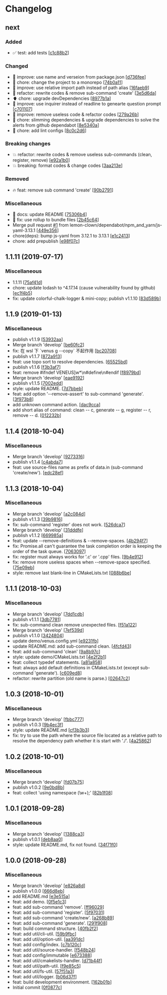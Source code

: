 # Changelog

<a name="next"></a>
## next

### Added

- ✅ test: add tests [[c1c88b2](https://github.com/guanghechen/venus/commit/c1c88b2d65649293331e465b3ec09599f8684a8a)]

### Changed

- 🎨 improve: use name and verseion from package.json [[d736fee](https://github.com/guanghechen/venus/commit/d736fee7543f26f58151076394df19b1166234b6)]
- 🎨 chore: change the project to a monorepo [[74b0a11](https://github.com/guanghechen/venus/commit/74b0a11064505f66eb4e3ba84dc1792196cfd342)]
- 🎨 improve: use relative import path instead of path alias [[16faeb9](https://github.com/guanghechen/venus/commit/16faeb9a61bec12748b80d557c5985a76a9322ce)]
- 🎨 refactor: rewrite codes &amp; remove sub-command &#x27;create&#x27; [[3e5d6da](https://github.com/guanghechen/venus/commit/3e5d6da3e2f514e60152dcc05f21a1bf4367240a)]
- ⬆️ chore: upgrade devDependencies [[8977b1a](https://github.com/guanghechen/venus/commit/8977b1aefb430aab848efdf5d946fd2be06e9809)]
- 🎨 improve: use inquirer instead of readline to genearte question prompt [[c701107](https://github.com/guanghechen/venus/commit/c7011079021cf30256fe0815ca4d9b1500fa666d)]
- 🎨 improve: remove useless code &amp; refactor codes [[279a26b](https://github.com/guanghechen/venus/commit/279a26b7777b0dc9e1be127e03c8c44adea6a4f8)]
- 🔧 chore: slimming dependencies &amp; upgrade dependencies to solve the alerts from github dependabot [[8e5340a](https://github.com/guanghechen/venus/commit/8e5340ac05a272e4b7a6afb7a5e639c9d62b4fd5)]
- 🔧 chore: add lint configs [[8c0c2d6](https://github.com/guanghechen/venus/commit/8c0c2d6f91e2da6c34c7b8617dc8215117e9b637)]

### Breaking changes

- 💥 refactor: rewrite codes &amp; remove useless sub-commands  (clean, register, remove) [[e92a1b0](https://github.com/guanghechen/venus/commit/e92a1b0839a3859ffeeea6c9e1a9362373662e1f)]
- 💥 breaking: format codes &amp; change codes [[3aa213e](https://github.com/guanghechen/venus/commit/3aa213ec8b149ec2d53b48adb3134c547d0bc8e1)]

### Removed

- 🔥 feat: remove sub command &#x27;create&#x27; [[90b2791](https://github.com/guanghechen/venus/commit/90b27915f2fad8202ac6aa09c32b7574c28dc237)]

### Miscellaneous

- 📝 docs: update README [[75306b4](https://github.com/guanghechen/venus/commit/75306b4d9a50186f94967797713f4f711c19e819)]
- 🚧 fix: use rollup to bundle files [[2b45c64](https://github.com/guanghechen/venus/commit/2b45c645b78d4c511148a771f629e3edb2d1cd13)]
-  Merge pull request [#1](https://github.com/guanghechen/venus/issues/1) from lemon-clown/dependabot/npm_and_yarn/js-yaml-3.13.1 [[449e356](https://github.com/guanghechen/venus/commit/449e356086c5c1ee9d30280c587767f76c5c3117)]
-  chore(deps): bump js-yaml from 3.12.1 to 3.13.1 [[e1c2413](https://github.com/guanghechen/venus/commit/e1c241348b1b69dc3382091c126c1ef497c64563)]
-  chore: add prepublish [[e98f07c](https://github.com/guanghechen/venus/commit/e98f07c0d186a1b20e8cab5fa9df14dfb70e81c1)]


<a name="1.1.11"></a>
## 1.1.11 (2019-07-17)

### Miscellaneous

-  1.1.11 [[75af41d](https://github.com/guanghechen/venus/commit/75af41ddee705cffab333cdc30fdbd58cacb6d34)]
-  chore: update lodash to ^4.17.14 (cause vulnerability found by github) [[ec1f4b5](https://github.com/guanghechen/venus/commit/ec1f4b5ab2186761b3d98c5e7cdf56518fd6ee3a)]
-  fix: update colorful-chalk-logger &amp; mini-copy; publish v1.1.10 [[83d589b](https://github.com/guanghechen/venus/commit/83d589b764f682f59f3c4c6f6ac1fe7a11a47fc1)]


<a name="1.1.9"></a>
## 1.1.9 (2019-01-13)

### Miscellaneous

-  publish v1.1.9 [[53932aa](https://github.com/guanghechen/venus/commit/53932aae37a4636b7bd12ab9ab7bd9e5d55f0e96)]
-  Merge branch &#x27;develop&#x27; [[be60fc2](https://github.com/guanghechen/venus/commit/be60fc24e5efb0072d99a67a5bbe8953908fd941)]
-  fix: 在 wsl 下 &#x60;venus g --copy&#x60; 不起作用 [[bc20708](https://github.com/guanghechen/venus/commit/bc2070884252ded0f3d78302e0aa52e575b8232d)]
-  publish v1.1.7 [[872a913](https://github.com/guanghechen/venus/commit/872a913a68a2f06024481c08e217c545c58e3c4e)]
-  feat: use topo sort to resolve dependencies. [[65525bd](https://github.com/guanghechen/venus/commit/65525bdfbb668dd79f12114e92d321a9247c9970)]
-  publish v1.1.6 [[f3b3af7](https://github.com/guanghechen/venus/commit/f3b3af74200885452ac2eda50832ba8c178eea61)]
-  feat: remove #ifndef VENEUS]w*\n#define\n#endif [[f8979bd](https://github.com/guanghechen/venus/commit/f8979bd02c2e8b7b2fdf600a69389c44b468585e)]
-  Merge branch &#x27;develop&#x27; [[eae9192](https://github.com/guanghechen/venus/commit/eae91929e084eddb217fe7ec5e4ebad769c557ea)]
-  publish v1.1.5 [[7002edd](https://github.com/guanghechen/venus/commit/7002edd879f565d8a6014c122f1e5f177fa8efed)]
-  style: update README. [[7d7bbeb](https://github.com/guanghechen/venus/commit/7d7bbeb503146b529ec73d0756d215d2288e043b)]
-  feat: add option &#x27;--remove-assert&#x27; to sub-command &#x27;generate&#x27;. [[3f973b8](https://github.com/guanghechen/venus/commit/3f973b877cc85856deda3e7aa43c3542ac4f91dc)]
-  add unknown command action. [[dac9cca](https://github.com/guanghechen/venus/commit/dac9cca6fab08a1585ea77fa6fa0a76c4bbdf23f)]
-  add short alias of command: clean -- c, generate -- g, register -- r, remove -- d. [[012232b](https://github.com/guanghechen/venus/commit/012232b0e1f889ff763b32ac2d53a85550f3ced1)]


<a name="1.1.4"></a>
## 1.1.4 (2018-10-04)

### Miscellaneous

-  Merge branch &#x27;develop&#x27; [[9273316](https://github.com/guanghechen/venus/commit/92733161593ce25b99d0606604e8baa3054c09ae)]
-  publish v1.1.4 [[c4abda7](https://github.com/guanghechen/venus/commit/c4abda7c43789d580af47a293f395a2146db1685)]
-  feat: use source-files name as prefix of data.in (sub-command &#x27;create/new&#x27;). [[edc28ef](https://github.com/guanghechen/venus/commit/edc28efe3eb4bc68e0bf0ecf29f7ffbcc3d4b28b)]


<a name="1.1.3"></a>
## 1.1.3 (2018-10-04)

### Miscellaneous

-  Merge branch &#x27;develop&#x27; [[a2c084d](https://github.com/guanghechen/venus/commit/a2c084d41c6f4aaaf659c31c3ab7ac371f6db752)]
-  publish v1.1.3 [[39b9816](https://github.com/guanghechen/venus/commit/39b9816426dc3e2b509a37e1e2abd5000794a826)]
-  fix: sub-command &#x27;register&#x27; does not work. [[526dca7](https://github.com/guanghechen/venus/commit/526dca768c682af9e67986b9688453297702118b)]
-  Merge branch &#x27;develop&#x27; [[31dddfe](https://github.com/guanghechen/venus/commit/31dddfebc9ec72350d015cf9477019e8a4eab8c3)]
-  publish v1.1.2 [[669985a](https://github.com/guanghechen/venus/commit/669985a40a6f7f25a6a5465b15f88256f8a42c70)]
-  feat: update --remove-definitions &amp; --remove-spaces. [[4b294f7](https://github.com/guanghechen/venus/commit/4b294f7836bb4f84e9d56ad3b26976888cd65e08)]
-  fix: Promise.all can&#x27;t guarantee the task completion order is keeping the order of the task queue. [[7063097](https://github.com/guanghechen/venus/commit/70630974c5d426b80c0f26536081ac673082b738)]
-  fix: register must always works for &#x27;.c&#x27; or &#x27;.cpp&#x27; files. [[9b4e912](https://github.com/guanghechen/venus/commit/9b4e912062d3673f9fb254817a2639166592811a)]
-  fix: remove more useless spaces when --remove-space specified. [[75e09eb](https://github.com/guanghechen/venus/commit/75e09eb61895b205daf8588ddb5cb15a430f05bc)]
-  style: remove last blank-line in CMakeLists.txt [[088b6be](https://github.com/guanghechen/venus/commit/088b6bef4cb65c95c1f0dc89a191782ea35b2301)]


<a name="1.1.1"></a>
## 1.1.1 (2018-10-03)

### Miscellaneous

-  Merge branch &#x27;develop&#x27; [[7dd1cdb](https://github.com/guanghechen/venus/commit/7dd1cdbb9a431740c2f97df0c4018fb6b5a21ba1)]
-  publish v1.1.1 [[3db7781](https://github.com/guanghechen/venus/commit/3db7781b05c364d3179d2bfbbbe247c2cc3ba34c)]
-  fix: sub-command clean remove unexpected files. [[f51a122](https://github.com/guanghechen/venus/commit/f51a122d78764b944fd52f20335d0360c843a503)]
-  Merge branch &#x27;develop&#x27; [[7ef539d](https://github.com/guanghechen/venus/commit/7ef539d72f63deacc503b7342bd04d77ff18dc1c)]
-  publish v1.1.0 [[3424804](https://github.com/guanghechen/venus/commit/3424804186c01b263aaa482c5d25843ba5e83b00)]
-  update demo/venus.config.yml [[e9231fb](https://github.com/guanghechen/venus/commit/e9231fb7c6b48aa4a1a3e0c3c73bed5a7b88ccd2)]
-  update README.md: add sub-command clean. [[4fcfd43](https://github.com/guanghechen/venus/commit/4fcfd43f020a0ddd114e42dcef846a05833f3872)]
-  feat: add sub-command &#x27;clean&#x27; [[9a8b97c](https://github.com/guanghechen/venus/commit/9a8b97c20058e81a90565eb80fdbe513a1aa8fb3)]
-  style: update demo/CMakeLists.txt [[4e2f2b1](https://github.com/guanghechen/venus/commit/4e2f2b1da5c133f2ecf84cf100264c5f11394956)]
-  feat: collect typedef statements. [[a81a858](https://github.com/guanghechen/venus/commit/a81a85803f2459d485ef61d992095425647d4597)]
-  feat: always add default definitions in CMakeLists.txt (except sub-command &#x27;generate&#x27;). [[c609ed8](https://github.com/guanghechen/venus/commit/c609ed88ceac28f137bf7296840998a9c45ee630)]
-  refactor: rewrite partition (old name is parse.) [[02647c2](https://github.com/guanghechen/venus/commit/02647c2e05bdc7908afe975431e89e850f1d31b0)]


<a name="1.0.3"></a>
## 1.0.3 (2018-10-01)

### Miscellaneous

-  Merge branch &#x27;develop&#x27; [[fbbc777](https://github.com/guanghechen/venus/commit/fbbc77749cd5b81d3cf447ee2812f9d04a32fd17)]
-  publish v1.0.3 [[9b4ec3f](https://github.com/guanghechen/venus/commit/9b4ec3fbb98515fb1ae750604d408a0777bdd83b)]
-  style: update README.md [[cf3b3b3](https://github.com/guanghechen/venus/commit/cf3b3b3f75f121fa351bd55e227e180a9c87fbbe)]
-  fix: try to use the path where the source file located as a relative path to resolve the dependency path whether it is start with &#x27;./&#x27;. [[4a25862](https://github.com/guanghechen/venus/commit/4a2586264186ac7e72561dff7d3e4b5f38d06b51)]


<a name="1.0.2"></a>
## 1.0.2 (2018-10-01)

### Miscellaneous

-  Merge branch &#x27;develop&#x27; [[fd07b75](https://github.com/guanghechen/venus/commit/fd07b75560680f9e3fe2bf0de4cdb0e9e3d6ac20)]
-  publish v1.0.2 [[9e0bd8b](https://github.com/guanghechen/venus/commit/9e0bd8be67dc690c829bd4d4c2813e7c5381f66d)]
-  feat: collect &#x27;using namespace (\w+);&#x27; [[82b1f08](https://github.com/guanghechen/venus/commit/82b1f080a0cb87693704029030fb918d31dcf055)]


<a name="1.0.1"></a>
## 1.0.1 (2018-09-28)

### Miscellaneous

-  Merge branch &#x27;develop&#x27; [[1388ca3](https://github.com/guanghechen/venus/commit/1388ca39b17956c5578ae98f804910040c5ee0c4)]
-  publish v1.0.1 [[deb8aa0](https://github.com/guanghechen/venus/commit/deb8aa07ece96c5db8432c308ff8884603db7e01)]
-  style: update README.md, fix not found. [[34f71f0](https://github.com/guanghechen/venus/commit/34f71f0049efc422a1f28e7d50e07ec18f250c89)]


<a name="1.0.0"></a>
## 1.0.0 (2018-09-28)

### Miscellaneous

-  Merge branch &#x27;develop&#x27; [[e826a8d](https://github.com/guanghechen/venus/commit/e826a8d0100cd1f1b684bb9ba30fe6519c415092)]
-  publish v1.0.0 [[666d8eb](https://github.com/guanghechen/venus/commit/666d8eb6d044d7b653687faafc5731254a1dc39b)]
-  add README.md [[e3e515a](https://github.com/guanghechen/venus/commit/e3e515a20ad62d2d2a32232c2c0be212cf0afc9a)]
-  feat: add demo. [[0f5e1c3](https://github.com/guanghechen/venus/commit/0f5e1c3be7cec51b21bc0f7deaa22c473fd208d3)]
-  feat: add sub-command &#x27;remove&#x27;. [[ff96029](https://github.com/guanghechen/venus/commit/ff960299d818673332959c010826e51597a55a34)]
-  feat: add sub-command &#x27;register&#x27;. [[5f97031](https://github.com/guanghechen/venus/commit/5f9703198ccc481070066dafef190850d3063625)]
-  feat: add sub-command &#x27;create/new&#x27;. [[a268b89](https://github.com/guanghechen/venus/commit/a268b89769c2b4e2c919f41ae9b7b98e4cea2b27)]
-  feat: add sub-command &#x27;generate&#x27;. [[291f908](https://github.com/guanghechen/venus/commit/291f90800165a134186e95f90feded40c9cb0c0f)]
-  feat: build command structure. [[40fb2f2](https://github.com/guanghechen/venus/commit/40fb2f27cb6f211f9b64abfac4f64f281c57d54c)]
-  feat: add util/cli-util. [[59b9fbc](https://github.com/guanghechen/venus/commit/59b9fbc793253e60d4f3f2ee6b502304de999cbd)]
-  feat: add util/option-util. [[aa391dc](https://github.com/guanghechen/venus/commit/aa391dc10151625d4e022fa4095a07e06c5c699d)]
-  feat: add config/index. [[c7b120c](https://github.com/guanghechen/venus/commit/c7b120cec985e203a8f206eb288676d5ca2e9561)]
-  feat: add util/source-handler. [[f548b24](https://github.com/guanghechen/venus/commit/f548b2413aa1cd76c16690d250a7f42606074ace)]
-  feat: add config/immutable [[e673388](https://github.com/guanghechen/venus/commit/e673388b76a1e6b08d94bb0f58ae97495fe5c4f5)]
-  feat: add util/cmakelists-handler. [[d71b44f](https://github.com/guanghechen/venus/commit/d71b44fd22cb1d054b67b316c677f30db05affe5)]
-  feat: add util/path-util. [[f9e85c5](https://github.com/guanghechen/venus/commit/f9e85c5555475539090a72b07aff76cd62cbc72b)]
-  feat: add util/fs-util. [[57f51a3](https://github.com/guanghechen/venus/commit/57f51a3c311abbe7b75b3eb5b007fa9c8bc98216)]
-  feat: add util/logger. [[b06d37f](https://github.com/guanghechen/venus/commit/b06d37fb05c2aed910a80e5e692ec5533f6802f1)]
-  feat: build development environment. [[162b01b](https://github.com/guanghechen/venus/commit/162b01b58f2abef7c6116f35d3eca1dcbdd6c173)]
-  Initial commit [[0f0877c](https://github.com/guanghechen/venus/commit/0f0877c6f1e53ada4b9bf2624c62da3195268252)]
